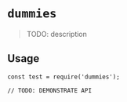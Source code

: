 # `dummies`

> TODO: description

## Usage

```
const test = require('dummies');

// TODO: DEMONSTRATE API
```

